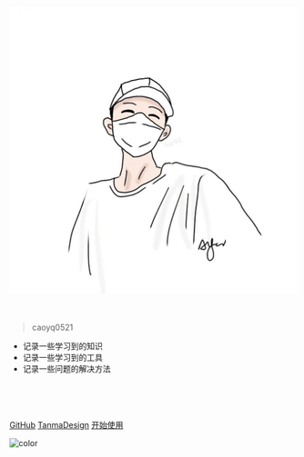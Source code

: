 <!-- 背景图片 -->
![logo](./media/images/logo.jpg)
<br>
<br>
<br>

> caoyq0521

- 记录一些学习到的知识
- 记录一些学习到的工具
- 记录一些问题的解决方法

<br>
<br>
<br>

[GitHub](https://github.com/caoyq0521/)
[TanmaDesign](https://caoyq0521.github.io/tanma-ui/#/home)
[开始使用](/note/js/array)

<!-- 背景色 -->

![color](#fff)
